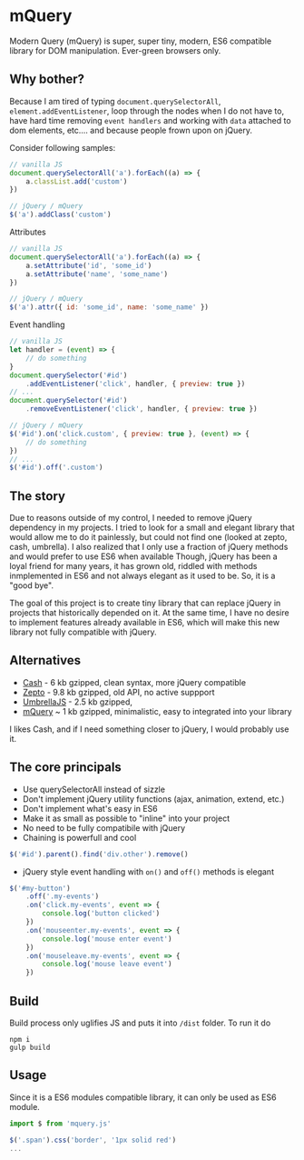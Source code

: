 # mQuery

Modern Query (mQuery) is super, super tiny, modern, ES6 compatible library for DOM manipulation. Ever-green browsers only.

## Why bother?

Because I am tired of typing `document.querySelectorAll`, `element.addEventListener`, loop through the nodes when I do not have to, have hard time removing `event handlers` and working with `data` attached to dom elements, etc.... and because people frown upon on jQuery.

Consider following samples:
```js
// vanilla JS
document.querySelectorAll('a').forEach((a) => {
    a.classList.add('custom')
})

// jQuery / mQuery
$('a').addClass('custom')
```

Attributes
```js
// vanilla JS
document.querySelectorAll('a').forEach((a) => {
    a.setAttribute('id', 'some_id')
    a.setAttribute('name', 'some_name')
})

// jQuery / mQuery
$('a').attr({ id: 'some_id', name: 'some_name' })
```

Event handling
```js
// vanilla JS
let handler = (event) => {
    // do something
}
document.querySelector('#id')
    .addEventListener('click', handler, { preview: true })
// ...
document.querySelector('#id')
    .removeEventListener('click', handler, { preview: true })

// jQuery / mQuery
$('#id').on('click.custom', { preview: true }, (event) => {
    // do something
})
// ...
$('#id').off('.custom')
```

## The story

Due to reasons outside of my control, I needed to remove jQuery dependency in my projects. I tried to look for a small and elegant library that would allow me to do it painlessly, but could not find one (looked at zepto, cash, umbrella). I also realized that I only use a fraction of jQuery methods and would prefer to use ES6 when available Though, jQuery has been a loyal friend for many years, it has grown old, riddled with methods inmplemented in ES6 and not always elegant as it used to be. So, it is a "good bye".

The goal of this project is to create tiny library that can replace jQuery in projects that historically depended on it. At the same time, I have no desire to implement features already available in ES6, which will make this new library not fully compatible with jQuery.

## Alternatives

- [Cash](https://github.com/fabiospampinato/cash) - 6 kb gzipped, clean syntax, more jQuery compatible
- [Zepto](https://zeptojs.com/) - 9.8 kb gzipped, old API, no active suppport
- [UmbrellaJS](https://umbrellajs.com/) - 2.5 kb gzipped,
- [mQuery](https://github.com/vitmalina/mquery) ~ 1 kb gzipped, minimalistic, easy to integrated into your library

I likes Cash, and if I need something closer to jQuery, I would probably use it.

## The core principals

- Use querySelectorAll instead of sizzle
- Don't implement jQuery utility functions (ajax, animation, extend, etc.)
- Don't implement what's easy in ES6
- Make it as small as possible to "inline" into your project
- No need to be fully compatibile with jQuery
- Chaining is powerfull and cool

```js
$('#id').parent().find('div.other').remove()
```

- jQuery style event handling with `on()` and `off()` methods is elegant
```js
$('#my-button')
    .off('.my-events')
    .on('click.my-events', event => {
        console.log('button clicked')
    })
    .on('mouseenter.my-events', event => {
        console.log('mouse enter event')
    })
    .on('mouseleave.my-events', event => {
        console.log('mouse leave event')
    })
```

## Build

Build process only uglifies JS and puts it into `/dist` folder. To run it do

```
npm i
gulp build
```

## Usage

Since it is a ES6 modules compatible library, it can only be used as ES6 module.

```js
import $ from 'mquery.js'

$('.span').css('border', '1px solid red')
...
```